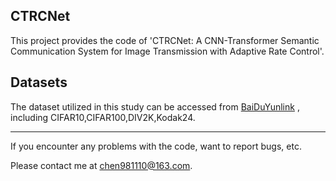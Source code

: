 ## CTRCNet

This project provides the code of 'CTRCNet: A CNN-Transformer Semantic Communication System for Image Transmission with Adaptive Rate Control'.

## Datasets
The dataset utilized in this study can be accessed from [BaiDuYunlink](https://pan.baidu.com/s/1twJMcOEV0Qt8labhtJskzg?pwd=1234 ) , including CIFAR10,CIFAR100,DIV2K,Kodak24.
***
If you encounter any problems with the code, want to report bugs, etc.

Please contact me at chen981110@163.com.
